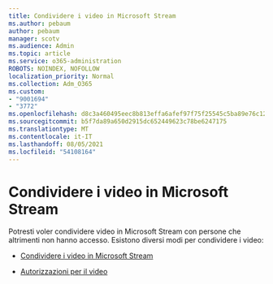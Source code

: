 ```yaml
---
title: Condividere i video in Microsoft Stream
ms.author: pebaum
author: pebaum
manager: scotv
ms.audience: Admin
ms.topic: article
ms.service: o365-administration
ROBOTS: NOINDEX, NOFOLLOW
localization_priority: Normal
ms.collection: Adm_O365
ms.custom:
- "9001694"
- "3772"
ms.openlocfilehash: d8c3a460495eec8b813effa6afef97f75f25545c5ba89e76c123b6273e1a9025
ms.sourcegitcommit: b5f7da89a650d2915dc652449623c78be6247175
ms.translationtype: MT
ms.contentlocale: it-IT
ms.lasthandoff: 08/05/2021
ms.locfileid: "54108164"
---
```

# <a name="share-your-videos-in-microsoft-stream"></a>Condividere i video in Microsoft Stream

Potresti voler condividere video in Microsoft Stream con persone che altrimenti non hanno accesso. Esistono diversi modi per condividere i video:

- [Condividere i video in Microsoft Stream](https://docs.microsoft.com/stream/portal-share-video)

- [Autorizzazioni per il video](https://docs.microsoft.com/stream/portal-share-video#permissions-on-your-video)
